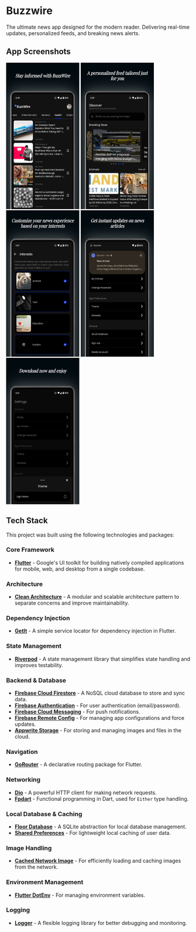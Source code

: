 # Buzzwire

The ultimate news app designed for the modern reader. Delivering real-time updates, personalized feeds, and breaking news alerts.

## App Screenshots

<p float="left">
  <img src= 'https://github.com/Neo-glitch/flutter_buzzwire/blob/master/app_screenshots/01.png' width = "200" height="400"/>
  <img src= 'https://github.com/Neo-glitch/flutter_buzzwire/blob/master/app_screenshots/02.png' width = "200" height="400"/>
  <img src= 'https://github.com/Neo-glitch/flutter_buzzwire/blob/master/app_screenshots/03.png' width = "200" height="400"/>
  <img src= 'https://github.com/Neo-glitch/flutter_buzzwire/blob/master/app_screenshots/04.png' width = "200" height="400"/>
  <img src= 'https://github.com/Neo-glitch/flutter_buzzwire/blob/master/app_screenshots/05.png' width = "200" height="400"/>
</p>

## Tech Stack

This project was built using the following technologies and packages:

### Core Framework
- **[Flutter](https://flutter.dev/)** - Google's UI toolkit for building natively compiled applications for mobile, web, and desktop from a single codebase.

### Architecture
- **[Clean Architecture](https://blog.cleancoder.com/uncle-bob/2012/08/13/the-clean-architecture.html)** - A modular and scalable architecture pattern to separate concerns and improve maintainability.

### Dependency Injection
- **[GetIt](https://pub.dev/packages/get_it)** - A simple service locator for dependency injection in Flutter.

### State Management
- **[Riverpod](https://pub.dev/packages/flutter_riverpod)** - A state management library that simplifies state handling and improves testability.

### Backend & Database
- **[Firebase Cloud Firestore](https://firebase.google.com/docs/firestore)** - A NoSQL cloud database to store and sync data.
- **[Firebase Authentication](https://firebase.google.com/docs/auth)** - For user authentication (email/password).
- **[Firebase Cloud Messaging](https://firebase.google.com/docs/cloud-messaging)** - For push notifications.
- **[Firebase Remote Config](https://firebase.google.com/docs/remote-config)** - For managing app configurations and force updates.
- **[Appwrite Storage](https://appwrite.io/docs/storage)** - For storing and managing images and files in the cloud.

### Navigation
- **[GoRouter](https://pub.dev/packages/go_router)** - A declarative routing package for Flutter.

### Networking
- **[Dio](https://pub.dev/packages/dio)** - A powerful HTTP client for making network requests.
- **[Fpdart](https://pub.dev/packages/fpdart)** - Functional programming in Dart, used for `Either` type handling.

### Local Database & Caching
- **[Floor Database](https://pub.dev/packages/floor)** - A SQLite abstraction for local database management.
- **[Shared Preferences](https://pub.dev/packages/shared_preferences)** - For lightweight local caching of user data.

### Image Handling
- **[Cached Network Image](https://pub.dev/packages/cached_network_image)** - For efficiently loading and caching images from the network.

### Environment Management
- **[Flutter DotEnv](https://pub.dev/packages/flutter_dotenv)** - For managing environment variables.

### Logging
- **[Logger](https://pub.dev/packages/logger)** - A flexible logging library for better debugging and monitoring.

